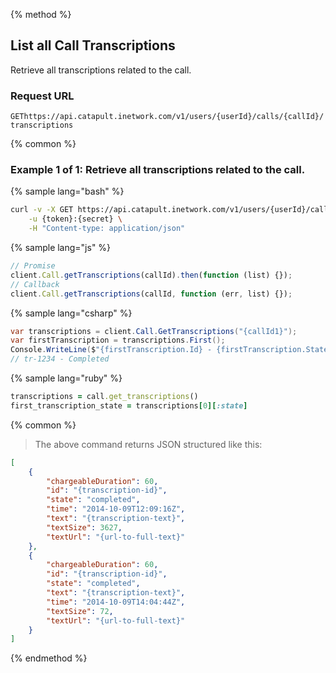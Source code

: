 {% method %}

## List all Call Transcriptions
Retrieve all transcriptions related to the call.

### Request URL

<code class="get">GET</code>`https://api.catapult.inetwork.com/v1/users/{userId}/calls/{callId}/transcriptions`

{% common %}

### Example 1 of 1: Retrieve all transcriptions related to the call.

{% sample lang="bash" %}

```bash
curl -v -X GET https://api.catapult.inetwork.com/v1/users/{userId}/calls/{callId}/transcriptions \
	-u {token}:{secret} \
	-H "Content-type: application/json"
```

{% sample lang="js" %}

```js
// Promise
client.Call.getTranscriptions(callId).then(function (list) {});
// Callback
client.Call.getTranscriptions(callId, function (err, list) {});
```

{% sample lang="csharp" %}

```csharp
var transcriptions = client.Call.GetTranscriptions("{callId1}");
var firstTranscription = transcriptions.First();
Console.WriteLine($"{firstTranscription.Id} - {firstTranscription.State}");
// tr-1234 - Completed
```

{% sample lang="ruby" %}

```ruby
transcriptions = call.get_transcriptions()
first_transcription_state = transcriptions[0][:state]
```

{% common %}

> The above command returns JSON structured like this:

```json
[
    {
        "chargeableDuration": 60,
        "id": "{transcription-id}",
        "state": "completed",
        "time": "2014-10-09T12:09:16Z",
        "text": "{transcription-text}",
        "textSize": 3627,
        "textUrl": "{url-to-full-text}"
    },
    {
        "chargeableDuration": 60,
        "id": "{transcription-id}",
        "state": "completed",
        "text": "{transcription-text}",
        "time": "2014-10-09T14:04:44Z",
        "textSize": 72,
        "textUrl": "{url-to-full-text}"
    }
]
```
{% endmethod %}
